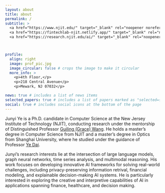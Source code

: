 ```yaml
---
layout: about
title: about
permalink: /
subtitle: >
  <a href="https://www.njit.edu/" target="_blank" rel="noopener noreferrer">New Jersey Institute of Technology</a> **|** 
  <a href="https://fintechlab-njit.netlify.app/" target="_blank" rel="noopener noreferrer">NJIT Fintech Lab</a> **|** 
  <a href="https://research.njit.edu/ai/" target="_blank" rel="noopener noreferrer">Center for AI Research</a>



profile:
  align: right
  image: prof_pic.jpg
  image_circular: false # crops the image to make it circular
  more_info: >
    <p>4th Floor,</p>
    <p>218 Central Avenue</p>
    <p>Mewark, NJ 07032</p>

news: true # includes a list of news items
selected_papers: true # includes a list of papers marked as "selected={true}"
social: true # includes social icons at the bottom of the page
---
```



Junyi Ye is a Ph.D. candidate in Computer Science at the New Jersey Institute of Technology (NJIT), conducting research under the mentorship of Distinguished Professor [Guiling (Grace) Wang](https://web.njit.edu/~gwang/). He holds a master’s degree in Computer Science from NJIT and a master’s degree in Optics from Shanghai University, where he studied under the guidance of Professor [Ye Dai](https://physics.shu.edu.cn/info/1082/1337.htm).

Junyi’s research interests lie at the intersection of large language models, graph neural networks, time series analysis, and multimodal reasoning. His work focuses on developing innovative AI frameworks for solving real-world challenges, including privacy-preserving information retrival, financial modeling, and explainable decision-making AI systems. He is particularly interested in exploring the creative and interpretive capabilities of AI in applications spanning finance, healthcare, and decision making.
